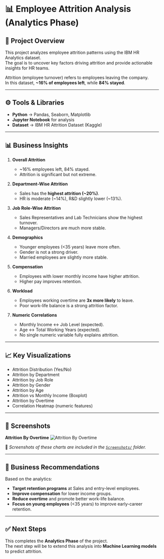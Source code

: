 # 📊 Employee Attrition Analysis (Analytics Phase)

## 📌 Project Overview
This project analyzes employee attrition patterns using the IBM HR Analytics dataset.  
The goal is to uncover key factors driving attrition and provide actionable insights for HR teams.  

Attrition (employee turnover) refers to employees leaving the company.  
In this dataset, **~16% of employees left**, while **84% stayed**.

---

## ⚙️ Tools & Libraries
- **Python** → Pandas, Seaborn, Matplotlib
- **Jupyter Notebook** for analysis
- **Dataset** → IBM HR Attrition Dataset (Kaggle)

---

## 📊 Business Insights

1. **Overall Attrition**
   - ~16% employees left, 84% stayed.  
   - Attrition is significant but not extreme.

2. **Department-Wise Attrition**
   - Sales has the **highest attrition (~20%)**.  
   - HR is moderate (~14%), R&D slightly lower (~13%).

3. **Job Role-Wise Attrition**
   - Sales Representatives and Lab Technicians show the highest turnover.  
   - Managers/Directors are much more stable.

4. **Demographics**
   - Younger employees (<35 years) leave more often.  
   - Gender is not a strong driver.  
   - Married employees are slightly more stable.

5. **Compensation**
   - Employees with lower monthly income have higher attrition.  
   - Higher pay improves retention.

6. **Workload**
   - Employees working overtime are **3x more likely** to leave.  
   - Poor work-life balance is a strong attrition factor.

7. **Numeric Correlations**
   - Monthly Income ↔ Job Level (expected).  
   - Age ↔ Total Working Years (expected).  
   - No single numeric variable fully explains attrition.

---

## 📈 Key Visualizations
- Attrition Distribution (Yes/No)
- Attrition by Department
- Attrition by Job Role
- Attrition by Gender
- Attrition by Age
- Attrition vs Monthly Income (Boxplot)
- Attrition by Overtime
- Correlation Heatmap (numeric features)

---

## 📸 Screenshots

**Attrition By Overtime**
![Attrition By Overtime](./Screenshots/attrititon-by-overtime.png)

📌 *Screenshots of these charts are included in the [`Screenshots/`](./Screenshots/) folder.*

---

## 📝 Business Recommendations
Based on the analytics:
- **Target retention programs** at Sales and entry-level employees.  
- **Improve compensation** for lower income groups.  
- **Reduce overtime** and promote better work-life balance.  
- **Focus on young employees** (<35 years) to improve early-career retention.

---

## ✅ Next Steps
This completes the **Analytics Phase** of the project.  
The next step will be to extend this analysis into **Machine Learning models** to predict attrition.

